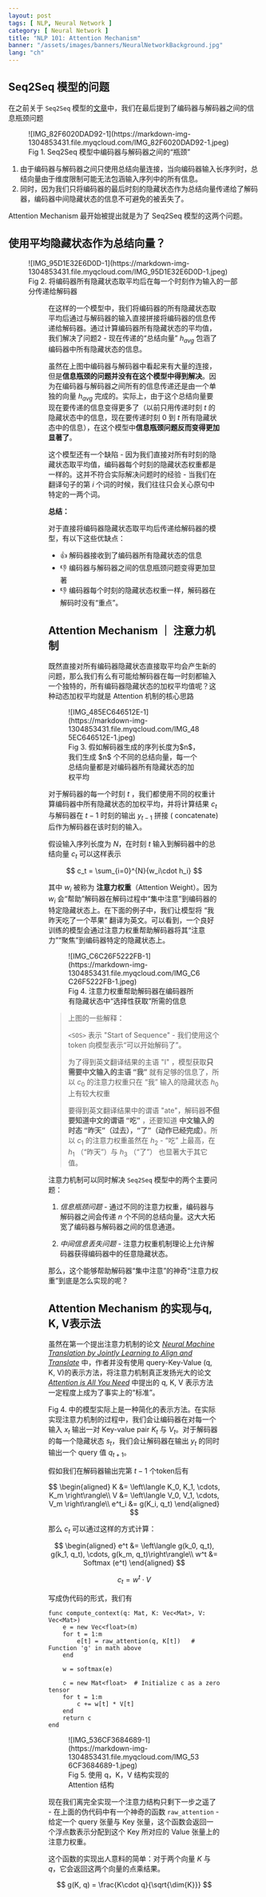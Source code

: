 ```yaml
---
layout: post
tags: [ NLP, Neural Network ]
category: [ Neural Network ]
title: "NLP 101: Attention Mechanism"
banner: "/assets/images/banners/NeuralNetworkBackground.jpg"
lang: "ch"
---
```


## Seq2Seq 模型的问题

在之前关于 `Seq2Seq` 模型的[文章]({{site.baseurl}}/2021/Seq2Seq.html)中，我们在最后提到了编码器与解码器之间的信息瓶颈问题

<figure markdown=1>
![IMG_82F6020DAD92-1](https://markdown-img-1304853431.file.myqcloud.com/IMG_82F6020DAD92-1.jpeg)
<figcaption>Fig 1. Seq2Seq 模型中编码器与解码器之间的“瓶颈”</figcaption>
</figure>


1. 由于编码器与解码器之间只使用总结向量连接，当向编码器输入长序列时，总结向量由于维度限制可能无法包涵输入序列中的所有信息。
2. 同时，因为我们只将编码器的最后时刻的隐藏状态作为总结向量传递给了解码器，编码器中间隐藏状态的信息不可避免的被丢失了。

Attention Mechanism 最开始被提出就是为了 Seq2Seq 模型的这两个问题。

## 使用平均隐藏状态作为总结向量？

<figure markdown=1>
![IMG_95D1E32E6D0D-1](https://markdown-img-1304853431.file.myqcloud.com/IMG_95D1E32E6D0D-1.jpeg)
<figcaption>Fig 2. 将编码器所有隐藏状态取平均后在每一个时刻作为输入的一部分传递给解码器</figcaption>
<figure/>

在这样的一个模型中，我们将编码器的所有隐藏状态取平均后通过与解码器的输入直接拼接将编码器的信息传递给解码器。通过计算编码器所有隐藏状态的平均值，我们解决了问题2 - 现在传递的“总结向量” $h_{avg}$ 包涵了编码器中所有隐藏状态的信息。

虽然在上图中编码器与解码器中看起来有大量的连接，但是**信息瓶颈的问题并没有在这个模型中得到解决**。因为在编码器与解码器之间所有的信息传递还是由一个单独的向量 $h_{avg}$ 完成的。实际上，由于这个总结向量要现在要传递的信息变得更多了（以前只用传递时刻 $t$ 的隐藏状态中的信息，现在要传递时刻 $0$ 到 $t$ 所有隐藏状态中的信息），在这个模型中**信息瓶颈问题反而变得更加显著了**。

这个模型还有一个缺陷 - 因为我们直接对所有时刻的隐藏状态取平均值，编码器每个时刻的隐藏状态权重都是一样的。这并不符合实际解决问题时的经验 - 当我们在翻译句子的第 $i$ 个词的时候，我们往往只会关心原句中特定的一两个词。

**总结：**


对于直接将编码器隐藏状态取平均后传递给解码器的模型，有以下这些优缺点：

* :+1: 解码器接收到了编码器所有隐藏状态的信息
* :-1: 编码器与解码器之间的信息瓶颈问题变得更加显著
* :-1: 编码器每个时刻的隐藏状态权重一样，解码器在解码时没有“重点”。

## Attention Mechanism ｜ 注意力机制

既然直接对所有编码器隐藏状态直接取平均会产生新的问题，那么我们有么有可能给解码器在每一时刻都输入一个独特的，所有编码器隐藏状态的加权平均值呢？这种动态加权平均就是 Attention 机制的核心思路

<figure markdown=1>
![IMG_485EC646512E-1](https://markdown-img-1304853431.file.myqcloud.com/IMG_485EC646512E-1.jpeg)
<figcaption>Fig 3. 假如解码器生成的序列长度为$n$，我们生成 $n$ 个不同的总结向量，每一个总结向量都是对编码器所有隐藏状态的加权平均</figcaption>
</figure>


对于解码器的每一个时刻 $t$ ，我们都使用不同的权重计算编码器中所有隐藏状态的加权平均，并将计算结果 $c_t$ 与解码器在 $t - 1$ 时刻的输出 $y_{t-1}$ 拼接 ( concatenate) 后作为解码器在该时刻的输入。


假设输入序列长度为 $N$，在时刻 $t$ 输入到解码器中的总结向量 $c_t$ 可以这样表示

$$
c_t = \sum_{i=0}^{N}{w_i\cdot h_i}
$$

其中 $w_i$ 被称为 **注意力权重**（Attention Weight）。因为 $w_i$ 会“帮助”解码器在解码过程中“集中注意”到编码器的特定隐藏状态上。在下面的例子中，我们让模型将 “我昨天吃了一个苹果” 翻译为英文。可以看到，一个良好训练的模型会通过注意力权重帮助解码器将其“注意力”“聚焦”到编码器特定的隐藏状态上。

<figure markdown=1>
![IMG_C6C26F5222FB-1](https://markdown-img-1304853431.file.myqcloud.com/IMG_C6C26F5222FB-1.jpeg)
<figcaption>Fig 4. 注意力权重帮助解码器在编码器所有隐藏状态中“选择性获取”所需的信息</figcaption>
</figure>

> 上图的一些解释：
> 
> `<SOS>` 表示 "Start of Sequence" - 我们使用这个 token 向模型表示“可以开始解码了”。
> 
> 为了得到英文翻译结果的主语 "I" ，模型获取**只需要中文输入的主语 “我”** 就有足够的信息了，所以 $c_0$ 的注意力权重只在 “我” 输入的隐藏状态 $h_0$ 上有较大权重
> 
> 要得到英文翻译结果中的谓语 "ate"，解码器**不但要知道中文的谓语 “吃”** ，还要知道 **中文输入的时态 “昨天”（过去），“了”（动作已经完成）**。所以 $c_1$ 的注意力权重虽然在 $h_2$ - “吃” 上最高，在 $h_1$ （“昨天”）与 $h_3$ （“了”） 也显著大于其它值。

注意力机制可以同时解决 `Seq2Seq` 模型中的两个主要问题：

1. *信息瓶颈问题* - 通过不同的注意力权重，编码器与解码器之间会传递 $n$ 个不同的总结向量。这大大拓宽了编码器与解码器之间的信息通道。

2. *中间信息丢失问题* - 注意力权重机制理论上允许解码器获得编码器中的任意隐藏状态。

那么，这个能够帮助解码器“集中注意”的神奇“注意力权重”到底是怎么实现的呢？

## Attention Mechanism 的实现与q, K, V表示法

虽然在第一个提出注意力机制的论文 [*Neural Machine Translation by Jointly Learning to Align and Translate*](https://arxiv.org/pdf/1409.0473.pdf) 中，作者并没有使用 query-Key-Value (q, K, V)的表示方法，将注意力机制真正发扬光大的论文 [*Attention is All You Need*](https://proceedings.neurips.cc/paper/2017/file/3f5ee243547dee91fbd053c1c4a845aa-Paper.pdf) 中提出的 q, K, V 表示方法一定程度上成为了事实上的“标准”。

Fig 4. 中的模型实际上是一种简化的表示方法。在实际实现注意力机制的过程中，我们会让编码器在对每一个输入 $x_t$ 输出一对 Key-value pair $K_t$ 与 $V_t$。对于解码器
的每一个隐藏状态 $s_t$，我们会让解码器在输出 $y_t$ 的同时输出一个 query 值 $q_{t + 1}$。

假如我们在解码器输出完第 $t-1$ 个token后有

$$
\begin{aligned}
K &= \left\langle K_0, K_1, \cdots, K_m \right\rangle\\
V &= \left\langle V_0, V_1, \cdots, V_m \right\rangle\\
e^t_i &= g(K_i, q_t)
\end{aligned}
$$

那么 $c_t$ 可以通过这样的方式计算：

$$
\begin{aligned}
e^t &= \left\langle g(k_0, q_t), g(k_1, q_t), \cdots, g(k_m, q_t)\right\rangle\\
w^t &= Softmax (e^t)
\end{aligned}
$$

$$
c_t = w^t\cdot V
$$

写成伪代码的形式，我们有

```
func compute_context(q: Mat, K: Vec<Mat>, V: Vec<Mat>)
    e = new Vec<float>(m)
    for t = 1:m
        e[t] = raw_attention(q, K[t])   # Function 'g' in math above
    end

    w = softmax(e)

    c = new Mat<float>  # Initialize c as a zero tensor
    for t = 1:m
        c += w[t] * V[t]
    end
    return c
end
```
<figure markdown=1>
![IMG_536CF3684689-1](https://markdown-img-1304853431.file.myqcloud.com/IMG_536CF3684689-1.jpeg)
<figcaption>Fig 5. 使用 q，K，V 结构实现的 Attention 结构</figcaption>
</figure>

现在我们离完全实现一个注意力结构只剩下一步之遥了 - 在上面的伪代码中有一个神奇的函数 `raw_attention` - 给定一个 query 张量与 Key 张量，这个函数会返回一个浮点数表示分配到这个 Key 所对应的 Value 张量上的注意力权重。

这个函数的实现出人意料的简单：对于两个向量 $K$ 与 $q$，它会返回这两个向量的点乘结果。

$$
g(K, q) = \frac{K\cdot q}{\sqrt{\dim{K}}}
$$

